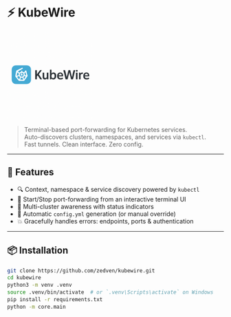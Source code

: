 # ⚡ KubeWire

<p align="left">
  <img src="logo.png" alt="KubeWire Logo" width="200"/>
</p>

> Terminal-based port-forwarding for Kubernetes services.  
> Auto-discovers clusters, namespaces, and services via `kubectl`.  
> Fast tunnels. Clean interface. Zero config.

---

## 🚀 Features

- 🔍 Context, namespace & service discovery powered by `kubectl`
- 🚪 Start/Stop port-forwarding from an interactive terminal UI
- 🎯 Multi-cluster awareness with status indicators
- 💾 Automatic `config.yml` generation (or manual override)
- 💥 Gracefully handles errors: endpoints, ports & authentication

---

## 📦 Installation

```bash
git clone https://github.com/zedven/kubewire.git
cd kubewire
python3 -m venv .venv
source .venv/bin/activate  # or `.venv\Scripts\activate` on Windows
pip install -r requirements.txt
python -m core.main
